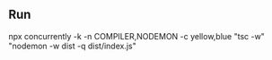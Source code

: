 ## Run 
npx concurrently -k -n COMPILER,NODEMON -c yellow,blue "tsc -w" "nodemon -w dist -q dist/index.js"